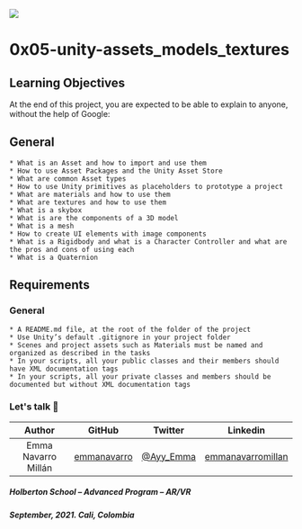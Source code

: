 ![](https://upload.wikimedia.org/wikipedia/commons/8/8a/Official_unity_logo.png)

# 0x05-unity-assets_models_textures

## Learning Objectives
At the end of this project, you are expected to be able to explain to anyone, without the help of Google:

## General

    * What is an Asset and how to import and use them
    * How to use Asset Packages and the Unity Asset Store
    * What are common Asset types
    * How to use Unity primitives as placeholders to prototype a project
    * What are materials and how to use them
    * What are textures and how to use them
    * What is a skybox
    * What is are the components of a 3D model
    * What is a mesh
    * How to create UI elements with image components
    * What is a Rigidbody and what is a Character Controller and what are the pros and cons of using each
    * What is a Quaternion


## Requirements

### General
    * A README.md file, at the root of the folder of the project
    * Use Unity’s default .gitignore in your project folder
    * Scenes and project assets such as Materials must be named and organized as described in the tasks
    * In your scripts, all your public classes and their members should have XML documentation tags
    * In your scripts, all your private classes and members should be documented but without XML documentation tags

### Let's talk 💬

| Author | GitHub | Twitter | Linkedin |
| :---: | :---: | :---: | :---: |
| Emma Navarro Millán | [emmanavarro](https://github.com/emmanavarro) | [@Ayy_Emma](https://twitter.com/Ayy_Emma) | [emmanavarromillan](https://www.linkedin.com/in/emmanavarromillan) |

##### Holberton School – Advanced Program – AR/VR
##### September, 2021. Cali, Colombia
